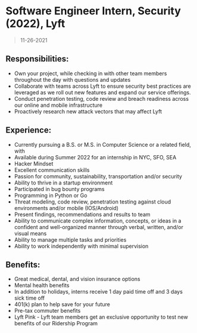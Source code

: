 # Software Engineer Intern, Security (2022), Lyft

> 11-26-2021

## Responsibilities:

- Own your project, while checking in with other team members throughout the day with questions and updates
- Collaborate with teams across Lyft to ensure security best practices are leveraged as we roll out new features and expand our service offerings.
- Conduct penetration testing, code review and breach readiness across our online and mobile infrastructure
- Proactively research new attack vectors that may affect Lyft

## Experience:

- Currently pursuing a B.S. or M.S. in Computer Science or a related field, with 
- Available during Summer 2022 for an internship in NYC, SFO, SEA
- Hacker Mindset
- Excellent communication skills
- Passion for community, sustainability, transportation and/or security
- Ability to thrive in a startup environment
- Participated in bug bounty programs
- Programming in Python or Go
- Threat modeling, code review, penetration testing against cloud environments and/or mobile (IOS/Android)
- Present findings, recommendations and results to team
- Ability to communicate complex information, concepts, or ideas in a confident and well-organized manner through verbal, written, and/or visual means
- Ability to manage multiple tasks and priorities
- Ability to work independently with minimal supervision

## Benefits:

- Great medical, dental, and vision insurance options
- Mental health benefits
- In addition to holidays, interns receive 1 day paid time off and 3 days sick time off
- 401(k) plan to help save for your future
- Pre-tax commuter benefits
- Lyft Pink - Lyft team members get an exclusive opportunity to test new benefits of our Ridership Program
